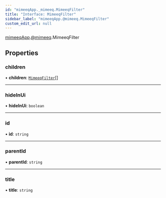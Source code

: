 ```yaml
---
id: "mimeeqApp._mimeeq.MimeeqFilter"
title: "Interface: MimeeqFilter"
sidebar_label: "mimeeqApp.@mimeeq.MimeeqFilter"
custom_edit_url: null
---
```


[mimeeqApp](../modules/mimeeqApp.md).[@mimeeq](../namespaces/mimeeqApp._mimeeq.md).MimeeqFilter

## Properties

### children

• **children**: [`MimeeqFilter`](mimeeqApp._mimeeq.MimeeqFilter.md)[]

___

### hideInUi

• **hideInUi**: `boolean`

___

### id

• **id**: `string`

___

### parentId

• **parentId**: `string`

___

### title

• **title**: `string`
